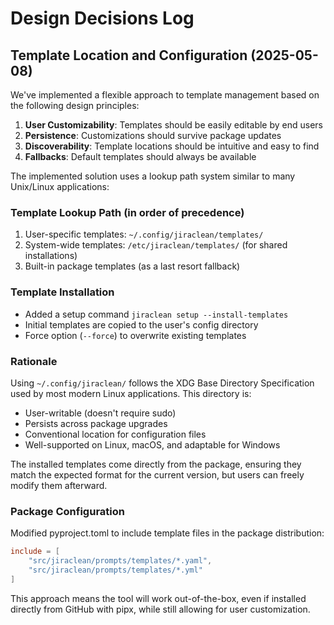 # Design Decisions Log

## Template Location and Configuration (2025-05-08)

We've implemented a flexible approach to template management based on the following design principles:

1. **User Customizability**: Templates should be easily editable by end users
2. **Persistence**: Customizations should survive package updates
3. **Discoverability**: Template locations should be intuitive and easy to find
4. **Fallbacks**: Default templates should always be available

The implemented solution uses a lookup path system similar to many Unix/Linux applications:

### Template Lookup Path (in order of precedence)
1. User-specific templates: `~/.config/jiraclean/templates/`
2. System-wide templates: `/etc/jiraclean/templates/` (for shared installations)
3. Built-in package templates (as a last resort fallback)

### Template Installation
- Added a setup command `jiraclean setup --install-templates`
- Initial templates are copied to the user's config directory
- Force option (`--force`) to overwrite existing templates

### Rationale
Using `~/.config/jiraclean/` follows the XDG Base Directory Specification used by most modern Linux applications. This directory is:
- User-writable (doesn't require sudo)
- Persists across package upgrades
- Conventional location for configuration files
- Well-supported on Linux, macOS, and adaptable for Windows

The installed templates come directly from the package, ensuring they match the expected format for the current version, but users can freely modify them afterward.

### Package Configuration
Modified pyproject.toml to include template files in the package distribution:
```toml
include = [
    "src/jiraclean/prompts/templates/*.yaml",
    "src/jiraclean/prompts/templates/*.yml"
]
```

This approach means the tool will work out-of-the-box, even if installed directly from GitHub with pipx, while still allowing for user customization.
